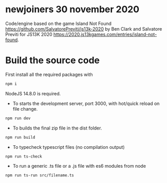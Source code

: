 # newjoiners 30 november 2020

Code/engine based on the game Island Not Found https://github.com/SalvatorePreviti/js13k-2020 by Ben Clark and Salvatore Previti for JS13K 2020 https://2020.js13kgames.com/entries/island-not-found.

# Build the source code

First install all the required packages with

```sh
npm i
```

NodeJS 14.8.0 is required.

- To starts the development server, port 3000, with hot/quick reload on file change.

```sh
npm run dev
```

- To builds the final zip file in the dist folder.

```sh
npm run build
```

- To typecheck typescript files (no compilation output)

```sh
npm run ts-check
```

- To run a generic .ts file or a .js file with es6 modules from node

```sh
npm run ts-run src/filename.ts
```
